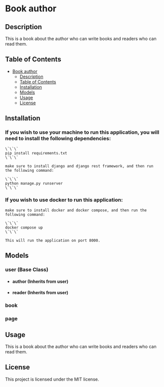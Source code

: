 # Book author

## Description

This is a book about the author who can write books and readers who can read them.

## Table of Contents

- [Book author](#book-author)
  - [Description](#description)
  - [Table of Contents](#table-of-contents)
  - [Installation](#installation)
  - [Models](#Models)
  - [Usage](#usage)
  - [License](#license)

## Installation

### If you wish to use your machine to run this application, you will need to install the following dependencies:

    \`\`\`
    pip install requirements.txt
    \`\`\`

    make sure to install django and django rest framework, and then run the following command:

    \`\`\`
    python manage.py runserver
    \`\`\`

### If you wish to use docker to run this application:

    make sure to install docker and docker compose, and then run the following command:

    \`\`\`
    docker compose up
    \`\`\`

    This will run the application on port 8000.

## Models 

### user (Base Class)

- #### author (Inherits from user)

- #### reader (Inherits from user)

### book

### page 



## Usage

This is a book about the author who can write books and readers who can read them.

## License

This project is licensed under the MIT license.





